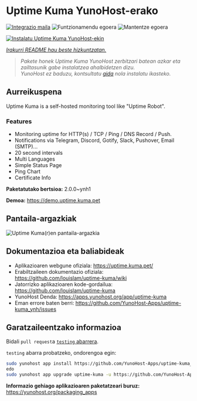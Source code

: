 <!--
Ohart ongi: README hau automatikoki sortu da <https://github.com/YunoHost/apps/tree/master/tools/readme_generator>ri esker
EZ editatu eskuz.
-->

# Uptime Kuma YunoHost-erako

[![Integrazio maila](https://dash.yunohost.org/integration/uptime-kuma.svg)](https://ci-apps.yunohost.org/ci/apps/uptime-kuma/) ![Funtzionamendu egoera](https://ci-apps.yunohost.org/ci/badges/uptime-kuma.status.svg) ![Mantentze egoera](https://ci-apps.yunohost.org/ci/badges/uptime-kuma.maintain.svg)

[![Instalatu Uptime Kuma YunoHost-ekin](https://install-app.yunohost.org/install-with-yunohost.svg)](https://install-app.yunohost.org/?app=uptime-kuma)

*[Irakurri README hau beste hizkuntzatan.](./ALL_README.md)*

> *Pakete honek Uptime Kuma YunoHost zerbitzari batean azkar eta zailtasunik gabe instalatzea ahalbidetzen dizu.*  
> *YunoHost ez baduzu, kontsultatu [gida](https://yunohost.org/install) nola instalatu ikasteko.*

## Aurreikuspena

Uptime Kuma is a self-hosted monitoring tool like "Uptime Robot".

### Features

- Monitoring uptime for HTTP(s) / TCP / Ping / DNS Record / Push.
- Notifications via Telegram, Discord, Gotify, Slack, Pushover, Email (SMTP)...
- 20 second intervals
- Multi Languages
- Simple Status Page
- Ping Chart
- Certificate Info


**Paketatutako bertsioa:** 2.0.0~ynh1

**Demoa:** <https://demo.uptime.kuma.pet>

## Pantaila-argazkiak

![Uptime Kuma(r)en pantaila-argazkia](./doc/screenshots/example.jpg)

## Dokumentazioa eta baliabideak

- Aplikazioaren webgune ofiziala: <https://uptime.kuma.pet/>
- Erabiltzaileen dokumentazio ofiziala: <https://github.com/louislam/uptime-kuma/wiki>
- Jatorrizko aplikazioaren kode-gordailua: <https://github.com/louislam/uptime-kuma>
- YunoHost Denda: <https://apps.yunohost.org/app/uptime-kuma>
- Eman errore baten berri: <https://github.com/YunoHost-Apps/uptime-kuma_ynh/issues>

## Garatzaileentzako informazioa

Bidali `pull request`a [`testing` abarrera](https://github.com/YunoHost-Apps/uptime-kuma_ynh/tree/testing).

`testing` abarra probatzeko, ondorengoa egin:

```bash
sudo yunohost app install https://github.com/YunoHost-Apps/uptime-kuma_ynh/tree/testing --debug
edo
sudo yunohost app upgrade uptime-kuma -u https://github.com/YunoHost-Apps/uptime-kuma_ynh/tree/testing --debug
```

**Informazio gehiago aplikazioaren paketatzeari buruz:** <https://yunohost.org/packaging_apps>
